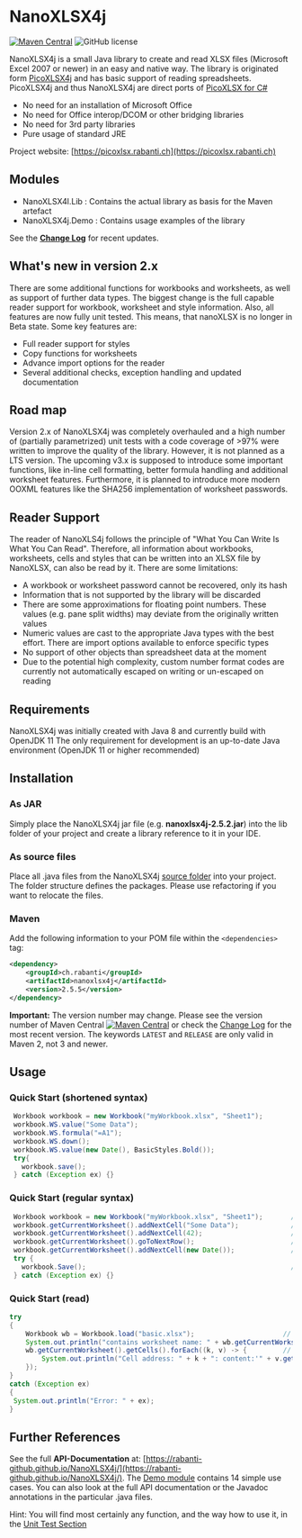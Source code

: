 # NanoXLSX4j

[![Maven Central](https://maven-badges.herokuapp.com/maven-central/ch.rabanti/nanoxlsx4j/badge.svg)](https://maven-badges.herokuapp.com/maven-central/ch.rabanti/nanoxlsx4j) ![GitHub license](https://img.shields.io/github/license/rabanti-github/picoXlsx4j.svg)

NanoXLSX4j is a small Java library to create and read XLSX files (Microsoft Excel 2007 or newer) in an easy and native way. The library is originated form [PicoXLSX4j](https://github.com/rabanti-github/PicoXLSX4j) and has basic support of reading spreadsheets. PicoXLSX4j and thus NanoXLSX4j are direct ports of [PicoXLSX for C#](https://github.com/rabanti-github/PicoXLSX)

* No need for an installation of Microsoft Office
* No need for Office interop/DCOM or other bridging libraries
* No need for 3rd party libraries
* Pure usage of standard JRE

Project website: [https://picoxlsx.rabanti.ch](https://picoxlsx.rabanti.ch)

## Modules

* NanoXLSX4l.Lib : Contains the actual library as basis for the Maven artefact
* NanoXLSX4j.Demo : Contains usage examples of the library

See the **[Change Log](https://github.com/rabanti-github/NanoXLSX4j/blob/master/Changelog.md)** for recent updates.

## What's new in version 2.x

There are some additional functions for workbooks and worksheets, as well as support of further data types.
The biggest change is the full capable reader support for workbook, worksheet and style information. Also, all features are now fully unit tested. This means, that nanoXLSX is no longer in Beta state. Some key features are:

* Full reader support for styles
* Copy functions for worksheets
* Advance import options for the reader
* Several additional checks, exception handling and updated documentation

## Road map
Version 2.x of NanoXLSX4j was completely overhauled and a high number of (partially parametrized) unit tests with a code coverage of >97% were written to improve the quality of the library.
However, it is not planned as a LTS version. The upcoming v3.x is supposed to introduce some important functions, like in-line cell formatting, better formula handling and additional worksheet features.
Furthermore, it is planned to introduce more modern OOXML features like the SHA256 implementation of worksheet passwords.

## Reader Support

The reader of NanoXLS4j follows the principle of "What You Can Write Is What You Can Read". Therefore, all information about workbooks, worksheets, cells and styles that can be written into an XLSX file by NanoXLSX, can also be read by it.
There are some limitations:

* A workbook or worksheet password cannot be recovered, only its hash
* Information that is not supported by the library will be discarded
* There are some approximations for floating point numbers. These values (e.g. pane split widths) may deviate from the originally written values
* Numeric values are cast to the appropriate Java types with the best effort. There are import options available to enforce specific types
* No support of other objects than spreadsheet data at the moment
* Due to the potential high complexity, custom number format codes are currently not automatically escaped on writing or un-escaped on reading

## Requirements

NanoXLSX4j was initially created with Java 8 and currently build with OpenJDK 11
The only requirement for development is an up-to-date Java environment (OpenJDK 11 or higher recommended)

## Installation

### As JAR

Simply place the NanoXLSX4j jar file (e.g. **nanoxlsx4j-2.5.2.jar**) into the lib folder of your project and create a library reference to it in your IDE.

### As source files

Place all .java files from the NanoXLSX4j [source folder](https://github.com/rabanti-github/NanoXLSX4j/tree/master/NanoXLSX4j.Lib/src/main/java/ch/rabanti/nanoxlsx4j) into your project. The folder structure defines the packages. Please use refactoring if you want to relocate the files.

### Maven

Add the following information to your POM file within the ```<dependencies>``` tag:

```xml
<dependency>
    <groupId>ch.rabanti</groupId>
    <artifactId>nanoxlsx4j</artifactId>
    <version>2.5.5</version>
</dependency>
```

**Important:** The version number may change.
Please see the version number of Maven Central [![Maven Central](https://maven-badges.herokuapp.com/maven-central/ch.rabanti/nanoxlsx4j/badge.svg)](https://maven-badges.herokuapp.com/maven-central/ch.rabanti/nanoxlsx4j)
 or check the [Change Log](https://github.com/rabanti-github/NanoXLSX4j/blob/master/Changelog.md) for the most recent version. The keywords ```LATEST```  and ```RELEASE``` are only valid in Maven 2, not 3 and newer.

## Usage

### Quick Start (shortened syntax)

```java
 Workbook workbook = new Workbook("myWorkbook.xlsx", "Sheet1");         // Create new workbook with a worksheet called Sheet1
 workbook.WS.value("Some Data");                                        // Add cell A1
 workbook.WS.formula("=A1");                                            // Add formula to cell B1
 workbook.WS.down();                                                    // Go to row 2
 workbook.WS.value(new Date(), BasicStyles.Bold());                     // Add formatted value to cell A2
 try{
   workbook.save();                                                     // Save the workbook as myWorkbook.xlsx
 } catch (Exception ex) {}
```

### Quick Start (regular syntax)

```java
 Workbook workbook = new Workbook("myWorkbook.xlsx", "Sheet1");       // Create new workbook with a worksheet called Sheet1
 workbook.getCurrentWorksheet().addNextCell("Some Data");             // Add cell A1
 workbook.getCurrentWorksheet().addNextCell(42);                      // Add cell B1
 workbook.getCurrentWorksheet().goToNextRow();                        // Go to row 2
 workbook.getCurrentWorksheet().addNextCell(new Date());              // Add cell A2
 try {
   workbook.Save();                                                   // Save the workbook as myWorkbook.xlsx
 } catch (Exception ex) {}
```

### Quick Start (read)

```java
try
{
    Workbook wb = Workbook.load("basic.xlsx");                      // Read the workbook
    System.out.println("contains worksheet name: " + wb.getCurrentWorksheet().getSheetName());
    wb.getCurrentWorksheet().getCells().forEach((k, v) -> {         // Iterate through data
        System.out.println("Cell address: " + k + ": content:'" + v.getValue() + "'");
    });
}
catch (Exception ex)
{
 System.out.println("Error: " + ex);
}
```

## Further References

See the full <b>API-Documentation</b> at: [https://rabanti-github.github.io/NanoXLSX4j/](https://rabanti-github.github.io/NanoXLSX4j/).
The [Demo module](https://github.com/rabanti-github/NanoXLSX4j/tree/master/NanoXLSX4j.Demo) contains 14 simple use cases. You can also look at the full API documentation or the Javadoc annotations in the particular .java files.

Hint: You will find most certainly any function, and the way how to use it, in the [Unit Test Section](https://github.com/rabanti-github/NanoXLSX4j/tree/master/NanoXLSX4j.Lib/src/test/java/ch/rabanti/nanoxlsx4j)

